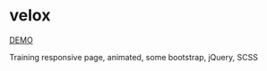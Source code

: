 # velox

[DEMO](https://antonlitvin.github.io/velox/)

Training responsive page, animated, some bootstrap, jQuery, SCSS
